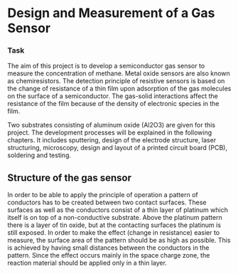 # Design and Measurement of a Gas Sensor

### Task

The aim of this project is to develop a semiconductor gas sensor to measure the concentration of methane. Metal oxide sensors are also known as chemiresistors. The detection principle of resistive sensors is based on the change of resistance of a thin film upon adsorption of the gas molecules on the surface of a semiconductor. The gas-solid interactions affect the resistance of the film because of the density of electronic species in the film.

Two substrates consisting of aluminum oxide (Al2O3) are given for this project. The development processes will be explained in the following chapters. It includes sputtering, design of the electrode structure, laser structuring, microscopy, design and layout of a printed circuit board (PCB), soldering and testing.

## Structure of the gas sensor

In order to be able to apply the principle of operation a pattern of conductors has to be created between two contact surfaces. These surfaces as well as the conductors consist of a thin layer of platinum which itself is on top of a non-conductive substrate. Above the platinum pattern there is a layer of tin oxide, but at the contacting surfaces the platinum is still exposed. In order to make the effect (change in resistance) easier to measure, the surface area of the pattern should be as high as possible. This is achieved by having small distances between the conductors in the pattern. Since the effect occurs mainly in the space charge zone, the reaction material should be applied only in a thin layer.
